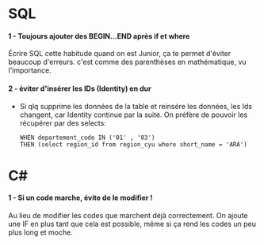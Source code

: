 # SQL
#### 1 - Toujours ajouter des BEGIN...END après if et where
Écrire SQL cette habitude quand on est Junior, ça te permet d'éviter beaucoup d'erreurs.
c'est comme des parenthèses en mathématique, vu l'importance.

#### 2 - éviter d'insérer les IDs (Identity) en dur
- Si qlq supprime les données de la table et reinsére les données, les Ids changent, car Identity continue par la suite. On préfère de pouvoir les récupérer par des selects:
    ```
    WHEN departement_code IN ('01' , '03')	
    THEN (select region_id from region_cyu where short_name = 'ARA')
    ```
# C#
#### 1 - Si un code marche, évite de le modifier !
Au lieu de modifier les codes que marchent déjà correctement.
On ajoute une IF en plus tant que cela est possible, même si ça rend les codes un peu plus long et moche.

